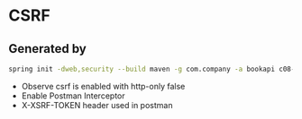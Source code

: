 # CSRF

## Generated by

```bash
spring init -dweb,security --build maven -g com.company -a bookapi c08-csrf
```


* Observe csrf is enabled with http-only false
* Enable Postman Interceptor
* X-XSRF-TOKEN header used in postman
